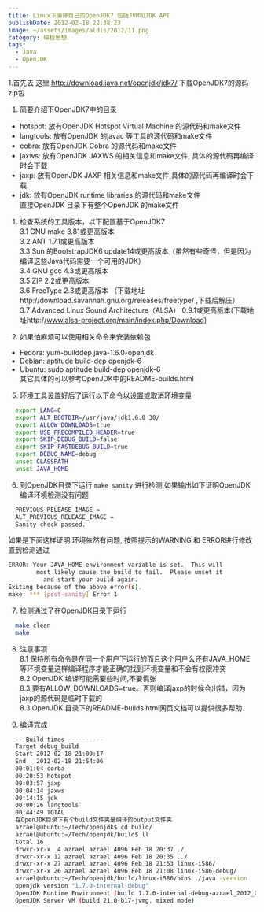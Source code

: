 ```yaml
---
title: Linux下编译自己的OpenJDK7 包括JVM和JDK API
publishDate: 2012-02-18 22:38:23
image: ~/assets/images/aldis/2012/11.png
category: 编程思想
tags:
  - Java
  - OpenJDK
---
```


1.首先去 这里 http://download.java.net/openjdk/jdk7/ 下载OpenJDK7的源码zip包

1. 简要介绍下OpenJDK7中的目录

- hotspot: 放有OpenJDK Hotspot Virtual Machine 的源代码和make文件
- langtools: 放有OpenJDK 的javac 等工具的源代码和make文件
- cobra: 放有OpenJDK Cobra 的源代码和make文件
- jaxws: 放有OpenJDK JAXWS 的相关信息和make文件, 具体的源代码再编译时会下载
- jaxp: 放有OpenJDK JAXP 相关信息和make文件,具体的源代码再编译时会下载
- jdk: 放有OpenJDK runtime libraries 的源代码和make文件  
  直接OpenJDK 目录下有整个OpenJDK 的make文件

1. 检查系统的工具版本，以下配置基于OpenJDK7  
   3.1 GNU make 3.81或更高版本  
   3.2 ANT 1.7.1或更高版本  
   3.3 Sun 的BootstrapJDK6 update14或更高版本（虽然有些奇怪，但是因为编译这些Java代码需要一个可用的JDK）  
   3.4 GNU gcc 4.3或更高版本  
   3.5 ZIP 2.2或更高版本  
   3.6 FreeType 2.3或更高版本 （下载地址http://download.savannah.gnu.org/releases/freetype/ ,下载后解压）  
   3.7 Advanced Linux Sound Architecture（ALSA） 0.9.1或更高版本(下载地址http://www.alsa-project.org/main/index.php/Download)

1. 如果怕麻烦可以使用相关命令来安装依赖包

- Fedora: yum-builddep java-1.6.0-openjdk
- Debian: aptitude build-dep openjdk-6
- Ubuntu: sudo aptitude build-dep openjdk-6  
  其它具体的可以参考OpenJDK中的README-builds.html

<!-- more -->

5. 环境工具设置好后了运行以下命令以设置或取消环境变量

```bash
  export LANG=C
  export ALT_BOOTDIR=/usr/java/jdk1.6.0_30/
  export ALLOW_DOWNLOADS=true
  export USE_PRECOMPILED_HEADER=true
  export SKIP_DEBUG_BUILD=false
  export SKIP_FASTDEBUG_BUILD=true
  export DEBUG_NAME=debug
  unset CLASSPATH
  unset JAVA_HOME
```

6. 到OpenJDK目录下运行 `make sanity` 进行检测 如果输出如下证明OpenJDK 编译环境检测没有问题

```bash
  PREVIOUS_RELEASE_IMAGE =
  ALT_PREVIOUS_RELEASE_IMAGE =
  Sanity check passed.
```

如果是下面这样证明 环境依然有问题, 按照提示的WARNING 和 ERROR进行修改 直到检测通过

```bash
ERROR: Your JAVA_HOME environment variable is set.  This will
        most likely cause the build to fail.  Please unset it
          and start your build again.
Exiting because of the above error(s).
make: *** [post-sanity] Error 1
```

7. 检测通过了在OpenJDK目录下运行

```bash
  make clean
  make
```

8. 注意事项  
   8.1 保持所有命令是在同一个用户下运行的而且这个用户么还有JAVA_HOME 等环境变量这样编译程序才能正确的找到环境变量和不会有权限冲突  
   8.2 OpenJDK 编译可能需要些时间,不要慌张  
   8.3 要有ALLOW_DOWNLOADS=true。否则编译jaxp的时候会出错，因为jaxp的源代码是临时下载的  
   8.3 OpenJDK 目录下的README-builds.html网页文档可以提供很多帮助.

9. 编译完成

```bash
  -- Build times ----------
  Target debug_build
  Start 2012-02-18 21:09:17
  End   2012-02-18 21:54:06
  00:01:04 corba
  00:20:53 hotspot
  00:03:57 jaxp
  00:04:14 jaxws
  00:14:15 jdk
  00:00:26 langtools
  00:44:49 TOTAL
  在OpenJDK目录下有个build文件夹是编译的output文件夹
  azrael@ubuntu:~/Tech/openjdk$ cd build/
  azrael@ubuntu:~/Tech/openjdk/build$ ll
  total 16
  drwxr-xr-x  4 azrael azrael 4096 Feb 18 20:37 ./
  drwxr-xr-x 12 azrael azrael 4096 Feb 18 20:35 ../
  drwxr-xr-x 27 azrael azrael 4096 Feb 18 21:53 linux-i586/
  drwxr-xr-x 26 azrael azrael 4096 Feb 18 21:08 linux-i586-debug/
  azrael@ubuntu:~/Tech/openjdk/build/linux-i586/bin$ ./java -version
  openjdk version "1.7.0-internal-debug"
  OpenJDK Runtime Environment (build 1.7.0-internal-debug-azrael_2012_02_18_20_37-b00)
  OpenJDK Server VM (build 21.0-b17-jvmg, mixed mode)
```
